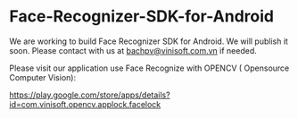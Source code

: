 Face-Recognizer-SDK-for-Android
===============================

We are working to build Face Recognizer SDK for Android. We will publish it soon.
Please contact with us at bachpv@vinisoft.com.vn if needed.

Please visit our application use Face Recognize with OPENCV ( Opensource Computer Vision):

https://play.google.com/store/apps/details?id=com.vinisoft.opencv.applock.facelock
